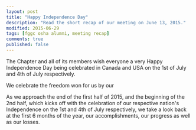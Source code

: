 ```yaml
---
layout: post
title: "Happy Independence Day"
description: "Read the short recap of our meeting on June 13, 2015."
modified: 2015-06-29
tags: [fggc osha alumni, meeting recap]
comments: true
published: false
---
```


The Chapter and all of its members wish everyone a very Happy Independence Day being celebrated in Canada and USA on the 1st of July and 4th of July respectively.

We celebrate the freedom won for us by our 



As we approach the end of the first half of 2015, and the beginning of the 2nd half, which kicks off with the celebration of our respective nation's Independence on the 1st and 4th of July respectively, we take a look back at the first 6 months of the year, our accomplishments, our progress as well as our losses.


